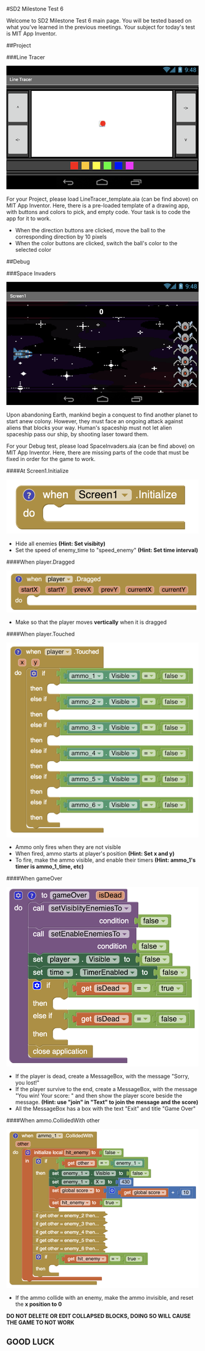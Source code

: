 #SD2 Milestone Test 6

Welcome to SD2 Milestone Test 6 main page. You will be tested based on what you've learned in the previous meetings. 
Your subject for today's test is MIT App Inventor.

##Project

###Line Tracer

![Line Tracer](images/7.png "Line Tracer")

For your Project, please load LineTracer_template.aia (can be find above) on MIT App Inventor. Here, there is a pre-loaded template of a drawing app, with buttons and colors to pick, and empty code. Your task is to code the app for it to work.

* When the direction buttons are clicked, move the ball to the corresponding direction by 10 pixels
* When the color buttons are clicked, switch the ball's color to the selected color

##Debug

###Space Invaders

![Space Invaders](images/1.png "Space Invaders")

Upon abandoning Earth, mankind begin a conquest to find another planet to start anew colony. However, they must face an ongoing attack against aliens that blocks your way. Human's spaceship must not let alien spaceship pass our ship, by shooting laser toward them.

For your Debug test, please load SpaceInvaders.aia (can be find above) on MIT App Inventor. Here, there are missing parts of the code that must be fixed in order for the game to work.

####At Screen1.Initialize

![Space Invaders](images/2.png "1")

* Hide all enemies __(Hint: Set visibity)__
* Set the speed of enemy_time to "speed_enemy" __(Hint: Set time interval)__

####When player.Dragged

![Space Invaders](images/3.png "2")

* Make so that the player moves **vertically** when it is dragged

####When player.Touched

![Space Invaders](images/4.png "3")

* Ammo only fires when they are not visible
* When fired, ammo starts at player's position __(Hint: Set x and y)__
* To fire, make the ammo visible, and enable their timers __(Hint: ammo_1's timer is ammo_1_time, etc)__

####When gameOver

![Space Invaders](images/5.png "4")

* If the player is dead, create a MessageBox, with the message "Sorry, you lost!"
* If the player survive to the end, create a MessageBox, with the message "You win! Your score: " and then show the player score beside the message. __(Hint: use "join" in "Text" to join the message and the score)__
* All the MessageBox has a box with the text "Exit" and title "Game Over"

####When ammo.CollidedWith other

![Space Invaders](images/6.png "5")

* If the ammo collide with an enemy, make the ammo invisible, and reset the **x position to 0**

**DO NOT DELETE OR EDIT COLLAPSED BLOCKS, DOING SO WILL CAUSE THE GAME TO NOT WORK**

## GOOD LUCK
